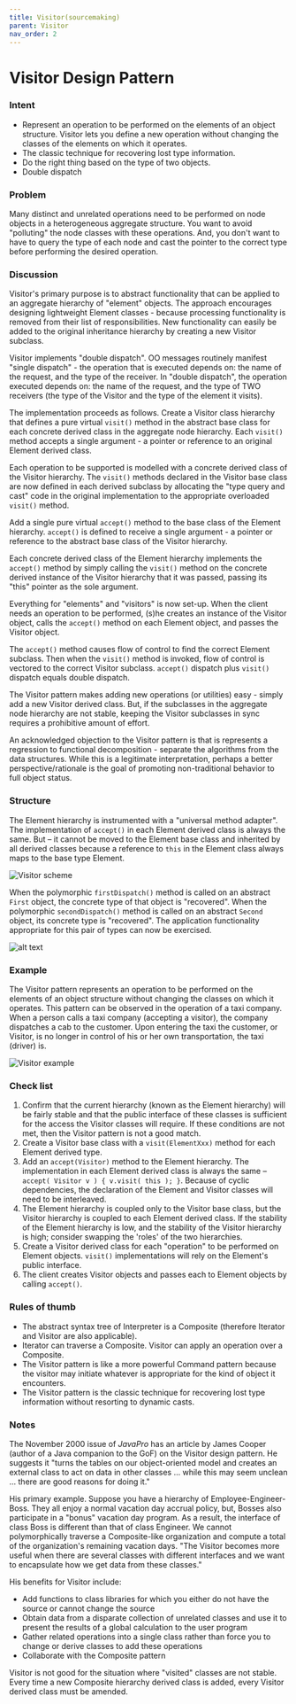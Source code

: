 ```yaml
---
title: Visitor(sourcemaking)
parent: Visitor
nav_order: 2
---
```


Visitor Design Pattern
======================


### Intent

*   Represent an operation to be performed on the elements of an object structure. Visitor lets you define a new operation without changing the classes of the elements on which it operates.
*   The classic technique for recovering lost type information.
*   Do the right thing based on the type of two objects.
*   Double dispatch

### Problem

Many distinct and unrelated operations need to be performed on node objects in a heterogeneous aggregate structure. You want to avoid "polluting" the node classes with these operations. And, you don't want to have to query the type of each node and cast the pointer to the correct type before performing the desired operation.

### Discussion

Visitor's primary purpose is to abstract functionality that can be applied to an aggregate hierarchy of "element" objects. The approach encourages designing lightweight Element classes - because processing functionality is removed from their list of responsibilities. New functionality can easily be added to the original inheritance hierarchy by creating a new Visitor subclass.

Visitor implements "double dispatch". OO messages routinely manifest "single dispatch" - the operation that is executed depends on: the name of the request, and the type of the receiver. In "double dispatch", the operation executed depends on: the name of the request, and the type of TWO receivers (the type of the Visitor and the type of the element it visits).

The implementation proceeds as follows. Create a Visitor class hierarchy that defines a pure virtual `visit()` method in the abstract base class for each concrete derived class in the aggregate node hierarchy. Each `visit()` method accepts a single argument - a pointer or reference to an original Element derived class.

Each operation to be supported is modelled with a concrete derived class of the Visitor hierarchy. The `visit()` methods declared in the Visitor base class are now defined in each derived subclass by allocating the "type query and cast" code in the original implementation to the appropriate overloaded `visit()` method.

Add a single pure virtual `accept()` method to the base class of the Element hierarchy. `accept()` is defined to receive a single argument - a pointer or reference to the abstract base class of the Visitor hierarchy.

Each concrete derived class of the Element hierarchy implements the `accept()` method by simply calling the `visit()` method on the concrete derived instance of the Visitor hierarchy that it was passed, passing its "this" pointer as the sole argument.

Everything for "elements" and "visitors" is now set-up. When the client needs an operation to be performed, (s)he creates an instance of the Visitor object, calls the `accept()` method on each Element object, and passes the Visitor object.

The `accept()` method causes flow of control to find the correct Element subclass. Then when the `visit()` method is invoked, flow of control is vectored to the correct Visitor subclass. `accept()` dispatch plus `visit()` dispatch equals double dispatch.

The Visitor pattern makes adding new operations (or utilities) easy - simply add a new Visitor derived class. But, if the subclasses in the aggregate node hierarchy are not stable, keeping the Visitor subclasses in sync requires a prohibitive amount of effort.

An acknowledged objection to the Visitor pattern is that is represents a regression to functional decomposition - separate the algorithms from the data structures. While this is a legitimate interpretation, perhaps a better perspective/rationale is the goal of promoting non-traditional behavior to full object status.

### Structure

The Element hierarchy is instrumented with a "universal method adapter". The implementation of `accept()` in each Element derived class is always the same. But – it cannot be moved to the Element base class and inherited by all derived classes because a reference to `this` in the Element class always maps to the base type Element.

![Visitor scheme](image.png)

When the polymorphic `firstDispatch()` method is called on an abstract `First` object, the concrete type of that object is "recovered". When the polymorphic `secondDispatch()` method is called on an abstract `Second` object, its concrete type is "recovered". The application functionality appropriate for this pair of types can now be exercised.

![alt text](image-1.png)

### Example

The Visitor pattern represents an operation to be performed on the elements of an object structure without changing the classes on which it operates. This pattern can be observed in the operation of a taxi company. When a person calls a taxi company (accepting a visitor), the company dispatches a cab to the customer. Upon entering the taxi the customer, or Visitor, is no longer in control of his or her own transportation, the taxi (driver) is.

![Visitor example](image-2.png)

### Check list

1.  Confirm that the current hierarchy (known as the Element hierarchy) will be fairly stable and that the public interface of these classes is sufficient for the access the Visitor classes will require. If these conditions are not met, then the Visitor pattern is not a good match.
2.  Create a Visitor base class with a `visit(ElementXxx)` method for each Element derived type.
3.  Add an `accept(Visitor)` method to the Element hierarchy. The implementation in each Element derived class is always the same – `accept( Visitor v ) { v.visit( this ); }`. Because of cyclic dependencies, the declaration of the Element and Visitor classes will need to be interleaved.
4.  The Element hierarchy is coupled only to the Visitor base class, but the Visitor hierarchy is coupled to each Element derived class. If the stability of the Element hierarchy is low, and the stability of the Visitor hierarchy is high; consider swapping the 'roles' of the two hierarchies.
5.  Create a Visitor derived class for each "operation" to be performed on Element objects. `visit()` implementations will rely on the Element's public interface.
6.  The client creates Visitor objects and passes each to Element objects by calling `accept()`.

### Rules of thumb

*   The abstract syntax tree of Interpreter is a Composite (therefore Iterator and Visitor are also applicable).
*   Iterator can traverse a Composite. Visitor can apply an operation over a Composite.
*   The Visitor pattern is like a more powerful Command pattern because the visitor may initiate whatever is appropriate for the kind of object it encounters.
*   The Visitor pattern is the classic technique for recovering lost type information without resorting to dynamic casts.

### Notes

The November 2000 issue of _JavaPro_ has an article by James Cooper (author of a Java companion to the GoF) on the Visitor design pattern. He suggests it "turns the tables on our object-oriented model and creates an external class to act on data in other classes ... while this may seem unclean ... there are good reasons for doing it."

His primary example. Suppose you have a hierarchy of Employee-Engineer-Boss. They all enjoy a normal vacation day accrual policy, but, Bosses also participate in a "bonus" vacation day program. As a result, the interface of class Boss is different than that of class Engineer. We cannot polymorphically traverse a Composite-like organization and compute a total of the organization's remaining vacation days. "The Visitor becomes more useful when there are several classes with different interfaces and we want to encapsulate how we get data from these classes."

His benefits for Visitor include:

*   Add functions to class libraries for which you either do not have the source or cannot change the source
*   Obtain data from a disparate collection of unrelated classes and use it to present the results of a global calculation to the user program
*   Gather related operations into a single class rather than force you to change or derive classes to add these operations
*   Collaborate with the Composite pattern

Visitor is not good for the situation where "visited" classes are not stable. Every time a new Composite hierarchy derived class is added, every Visitor derived class must be amended.